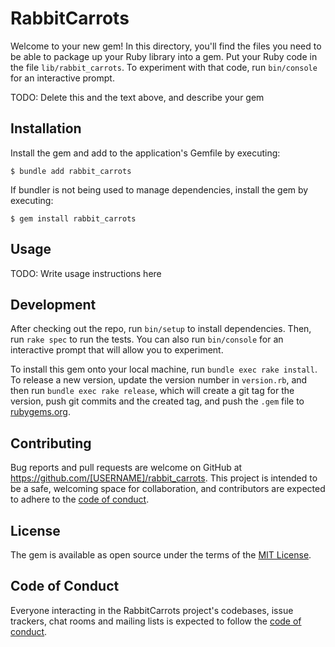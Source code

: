 # RabbitCarrots

Welcome to your new gem! In this directory, you'll find the files you need to be able to package up your Ruby library into a gem. Put your Ruby code in the file `lib/rabbit_carrots`. To experiment with that code, run `bin/console` for an interactive prompt.

TODO: Delete this and the text above, and describe your gem

## Installation

Install the gem and add to the application's Gemfile by executing:

    $ bundle add rabbit_carrots

If bundler is not being used to manage dependencies, install the gem by executing:

    $ gem install rabbit_carrots

## Usage

TODO: Write usage instructions here

## Development

After checking out the repo, run `bin/setup` to install dependencies. Then, run `rake spec` to run the tests. You can also run `bin/console` for an interactive prompt that will allow you to experiment.

To install this gem onto your local machine, run `bundle exec rake install`. To release a new version, update the version number in `version.rb`, and then run `bundle exec rake release`, which will create a git tag for the version, push git commits and the created tag, and push the `.gem` file to [rubygems.org](https://rubygems.org).

## Contributing

Bug reports and pull requests are welcome on GitHub at https://github.com/[USERNAME]/rabbit_carrots. This project is intended to be a safe, welcoming space for collaboration, and contributors are expected to adhere to the [code of conduct](https://github.com/[USERNAME]/rabbit_carrots/blob/master/CODE_OF_CONDUCT.md).

## License

The gem is available as open source under the terms of the [MIT License](https://opensource.org/licenses/MIT).

## Code of Conduct

Everyone interacting in the RabbitCarrots project's codebases, issue trackers, chat rooms and mailing lists is expected to follow the [code of conduct](https://github.com/[USERNAME]/rabbit_carrots/blob/master/CODE_OF_CONDUCT.md).
